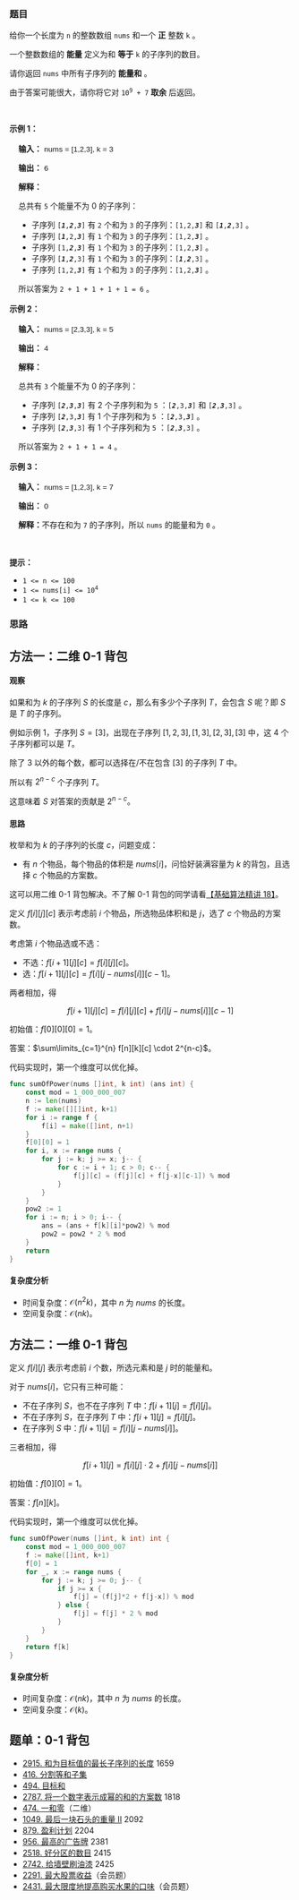 ### 题目

<p>给你一个长度为 <code>n</code>&nbsp;的整数数组&nbsp;<code>nums</code>&nbsp;和一个 <strong>正</strong>&nbsp;整数&nbsp;<code>k</code>&nbsp;。</p>

<p>一个整数数组的 <strong>能量</strong>&nbsp;定义为和 <strong>等于</strong>&nbsp;<code>k</code>&nbsp;的子序列的数目。</p>

<p>请你返回 <code>nums</code>&nbsp;中所有子序列的 <strong>能量和</strong>&nbsp;。</p>

<p>由于答案可能很大，请你将它对&nbsp;<code>10<sup>9</sup> + 7</code>&nbsp;<strong>取余</strong>&nbsp;后返回。</p>

<p>&nbsp;</p>

<p><strong class="example">示例 1：</strong></p>

<div class="example-block" style="border-color: var(--border-tertiary); border-left-width: 2px; color: var(--text-secondary); font-size: .875rem; margin-bottom: 1rem; margin-top: 1rem; overflow: visible; padding-left: 1rem;">
<p><strong>输入：</strong> <span class="example-io" style="font-family: Menlo,sans-serif; font-size: 0.85rem;"> nums = [1,2,3], k = 3 </span></p>

<p><strong>输出：</strong> <span class="example-io" style="font-family: Menlo,sans-serif; font-size: 0.85rem;"> 6 </span></p>

<p><strong>解释：</strong></p>

<p>总共有&nbsp;<code>5</code>&nbsp;个能量不为 0 的子序列：</p>

<ul>
	<li>子序列&nbsp;<code>[<em><strong>1</strong></em>,<em><strong>2</strong></em>,<em><strong>3</strong></em>]</code> 有&nbsp;<code>2</code>&nbsp;个和为&nbsp;<code>3</code>&nbsp;的子序列：<code>[1,2,<strong><em>3</em></strong>]</code> 和 <code>[<strong><em>1</em></strong>,<strong><em>2</em></strong>,3]</code>&nbsp;。</li>
	<li>子序列&nbsp;<code>[<em><strong>1</strong></em>,2,<em><strong>3</strong></em>]</code>&nbsp;有 <code>1</code>&nbsp;个和为&nbsp;<code>3</code>&nbsp;的子序列：<code>[1,2,<strong><em>3</em></strong>]</code>&nbsp;。</li>
	<li>子序列&nbsp;<code>[1,<em><strong>2</strong></em>,<em><strong>3</strong></em>]</code> 有&nbsp;<code>1</code>&nbsp;个和为&nbsp;<code>3</code>&nbsp;的子序列：<code>[1,2,<strong><em>3</em></strong>]</code>&nbsp;。</li>
	<li>子序列&nbsp;<code>[<em><strong>1</strong></em>,<em><strong>2</strong></em>,3]</code>&nbsp;有&nbsp;<code>1</code>&nbsp;个和为&nbsp;<code>3</code>&nbsp;的子序列：<code>[<strong><em>1</em></strong>,<strong><em>2</em></strong>,3]</code>&nbsp;。</li>
	<li>子序列&nbsp;<code>[1,2,<em><strong>3</strong></em>]</code>&nbsp;有&nbsp;<code>1</code>&nbsp;个和为&nbsp;<code>3</code>&nbsp;的子序列：<code>[1,2,<strong><em>3</em></strong>]</code>&nbsp;。</li>
</ul>

<p>所以答案为&nbsp;<code>2 + 1 + 1 + 1 + 1 = 6</code>&nbsp;。</p>
</div>

<p><strong class="example">示例 2：</strong></p>

<div class="example-block" style="border-color: var(--border-tertiary); border-left-width: 2px; color: var(--text-secondary); font-size: .875rem; margin-bottom: 1rem; margin-top: 1rem; overflow: visible; padding-left: 1rem;">
<p><strong>输入：</strong> <span class="example-io" style="font-family: Menlo,sans-serif; font-size: 0.85rem;"> nums = [2,3,3], k = 5 </span></p>

<p><strong>输出：</strong> <span class="example-io" style="font-family: Menlo,sans-serif; font-size: 0.85rem;"> 4 </span></p>

<p><strong>解释：</strong></p>

<p>总共有&nbsp;<code>3</code>&nbsp;个能量不为 0 的子序列：</p>

<ul>
	<li>子序列&nbsp;<code>[<em><strong>2</strong></em>,<em><strong>3</strong></em>,<em><strong>3</strong></em>]</code>&nbsp;有 2 个子序列和为&nbsp;<code>5</code>&nbsp;：<code>[<strong><em>2</em></strong>,3,<strong><em>3</em></strong>]</code> 和&nbsp;<code>[<strong><em>2</em></strong>,<strong><em>3</em></strong>,3]</code>&nbsp;。</li>
	<li>子序列&nbsp;<code>[<em><strong>2</strong></em>,3,<em><strong>3</strong></em>]</code>&nbsp;有 1 个子序列和为&nbsp;<code>5</code>&nbsp;：<code>[<strong><em>2</em></strong>,3,<strong><em>3</em></strong>]</code>&nbsp;。</li>
	<li>子序列&nbsp;<code>[<em><strong>2</strong></em>,<em><strong>3</strong></em>,3]</code>&nbsp;有 1 个子序列和为 <code>5</code>&nbsp;：<code>[<strong><em>2</em></strong>,<strong><em>3</em></strong>,3]</code>&nbsp;。</li>
</ul>

<p>所以答案为&nbsp;<code>2 + 1 + 1 = 4</code>&nbsp;。</p>
</div>

<p><strong class="example">示例 3：</strong></p>

<div class="example-block" style="border-color: var(--border-tertiary); border-left-width: 2px; color: var(--text-secondary); font-size: .875rem; margin-bottom: 1rem; margin-top: 1rem; overflow: visible; padding-left: 1rem;">
<p><strong>输入：</strong> <span class="example-io" style="font-family: Menlo,sans-serif; font-size: 0.85rem;"> nums = [1,2,3], k = 7 </span></p>

<p><strong>输出：</strong> <span class="example-io" style="font-family: Menlo,sans-serif; font-size: 0.85rem;"> 0 </span></p>

<p><strong>解释：</strong>不存在和为 <code>7</code>&nbsp;的子序列，所以 <code>nums</code>&nbsp;的能量和为&nbsp;<code>0</code>&nbsp;。</p>
</div>

<p>&nbsp;</p>

<p><strong>提示：</strong></p>

<ul>
	<li><code>1 &lt;= n &lt;= 100</code></li>
	<li><code>1 &lt;= nums[i] &lt;= 10<sup>4</sup></code></li>
	<li><code>1 &lt;= k &lt;= 100</code></li>
</ul>

### 思路

## 方法一：二维 0-1 背包

#### 观察

如果和为 $k$ 的子序列 $S$ 的长度是 $c$，那么有多少个子序列 $T$，会包含 $S$ 呢？即 $S$ 是 $T$ 的子序列。

例如示例 1，子序列 $S=[3]$，出现在子序列 $[1,2,3],[1,3],[2,3],[3]$ 中，这 $4$ 个子序列都可以是 $T$。

除了 $3$ 以外的每个数，都可以选择在/不在包含 $[3]$ 的子序列 $T$ 中。

所以有 $2^{n-c}$ 个子序列 $T$。

这意味着 $S$ 对答案的贡献是 $2^{n-c}$。

#### 思路

枚举和为 $k$ 的子序列的长度 $c$，问题变成：

- 有 $n$ 个物品，每个物品的体积是 $\textit{nums}[i]$，问恰好装满容量为 $k$ 的背包，且选择 $c$ 个物品的方案数。

这可以用二维 0-1 背包解决。不了解 0-1 背包的同学请看[【基础算法精讲 18】](https://www.bilibili.com/video/BV16Y411v7Y6/)。

定义 $f[i][j][c]$ 表示考虑前 $i$ 个物品，所选物品体积和是 $j$，选了 $c$ 个物品的方案数。

考虑第 $i$ 个物品选或不选：

- 不选：$f[i+1][j][c] = f[i][j][c]$。
- 选：$f[i+1][j][c] = f[i][j-\textit{nums}[i]][c-1]$。

两者相加，得

$$
f[i+1][j][c] = f[i][j][c] + f[i][j-\textit{nums}[i]][c-1]
$$

初始值：$f[0][0][0] = 1$。

答案：$\sum\limits_{c=1}^{n} f[n][k][c] \cdot 2^{n-c}$。

代码实现时，第一个维度可以优化掉。

```go [sol-Go]
func sumOfPower(nums []int, k int) (ans int) {
	const mod = 1_000_000_007
	n := len(nums)
	f := make([][]int, k+1)
	for i := range f {
		f[i] = make([]int, n+1)
	}
	f[0][0] = 1
	for i, x := range nums {
		for j := k; j >= x; j-- {
			for c := i + 1; c > 0; c-- {
				f[j][c] = (f[j][c] + f[j-x][c-1]) % mod
			}
		}
	}
	pow2 := 1
	for i := n; i > 0; i-- {
		ans = (ans + f[k][i]*pow2) % mod
		pow2 = pow2 * 2 % mod
	}
	return
}
```

#### 复杂度分析

- 时间复杂度：$\mathcal{O}(n^2k)$，其中 $n$ 为 $\textit{nums}$ 的长度。
- 空间复杂度：$\mathcal{O}(nk)$。

## 方法二：一维 0-1 背包

定义 $f[i][j]$ 表示考虑前 $i$ 个数，所选元素和是 $j$ 时的能量和。

对于 $\textit{nums}[i]$，它只有三种可能：

- 不在子序列 $S$，也不在子序列 $T$ 中：$f[i+1][j] = f[i][j]$。
- 不在子序列 $S$，在子序列 $T$ 中：$f[i+1][j] = f[i][j]$。
- 在子序列 $S$ 中：$f[i+1][j] = f[i][j-\textit{nums}[i]]$。

三者相加，得

$$
f[i+1][j] = f[i][j]\cdot 2 + f[i][j-\textit{nums}[i]]
$$

初始值：$f[0][0] = 1$。

答案：$f[n][k]$。

代码实现时，第一个维度可以优化掉。

```go [sol-Go]
func sumOfPower(nums []int, k int) int {
	const mod = 1_000_000_007
	f := make([]int, k+1)
	f[0] = 1
	for _, x := range nums {
		for j := k; j >= 0; j-- {
			if j >= x {
				f[j] = (f[j]*2 + f[j-x]) % mod
			} else {
				f[j] = f[j] * 2 % mod
			}
		}
	}
	return f[k]
}
```

#### 复杂度分析

- 时间复杂度：$\mathcal{O}(nk)$，其中 $n$ 为 $\textit{nums}$ 的长度。
- 空间复杂度：$\mathcal{O}(k)$。

## 题单：0-1 背包

- [2915. 和为目标值的最长子序列的长度](https://leetcode.cn/problems/length-of-the-longest-subsequence-that-sums-to-target/) 1659
- [416. 分割等和子集](https://leetcode.cn/problems/partition-equal-subset-sum/)
- [494. 目标和](https://leetcode.cn/problems/target-sum/)
- [2787. 将一个数字表示成幂的和的方案数](https://leetcode.cn/problems/ways-to-express-an-integer-as-sum-of-powers/) 1818
- [474. 一和零](https://leetcode.cn/problems/ones-and-zeroes/)（二维）
- [1049. 最后一块石头的重量 II](https://leetcode.cn/problems/last-stone-weight-ii/) 2092
- [879. 盈利计划](https://leetcode.cn/problems/profitable-schemes/) 2204
- [956. 最高的广告牌](https://leetcode.cn/problems/tallest-billboard/) 2381
- [2518. 好分区的数目](https://leetcode.cn/problems/number-of-great-partitions/) 2415
- [2742. 给墙壁刷油漆](https://leetcode.cn/problems/painting-the-walls/) 2425
- [2291. 最大股票收益](https://leetcode.cn/problems/maximum-profit-from-trading-stocks/)（会员题）
- [2431. 最大限度地提高购买水果的口味](https://leetcode.cn/problems/maximize-total-tastiness-of-purchased-fruits/)（会员题）
